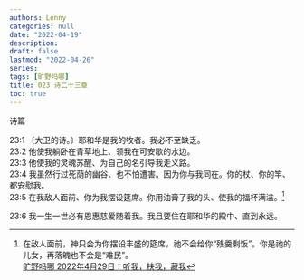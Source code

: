 ```yaml
---
authors: Lenny
categories: null
date: "2022-04-19"
description: 
draft: false
lastmod: "2022-04-26"
series: 
tags: [旷野吗哪]
title: 023 诗二十三章
toc: true
---
```

诗篇
<!--more-->

23:1 〔大卫的诗。〕耶和华是我的牧者。我必不至缺乏。  
23:2 他使我躺卧在青草地上、领我在可安歇的水边。  
23:3 他使我的灵魂苏醒、为自己的名引导我走义路。  
23:4 我虽然行过死荫的幽谷、也不怕遭害。因为你与我同在。你的杖、你的竿、都安慰我。  
23:5 在我敌人面前、你为我摆设筵席。你用油膏了我的头、使我的福杯满溢。[^1]  

23:6 我一生一世必有恩惠慈爱随着我。我且要住在耶和华的殿中、直到永远。  

[^1]: 在敌人面前，神只会为你摆设丰盛的筵席，祂不会给你“残羹剩饭”。你是祂的儿女，再落魄也不会是“难民”。  
[旷野吗哪 2022年4月29日：听我，扶我，藏我](https://r.729ly.net/devotionals/devotionals-mw/devotionals-mw-mw220429)